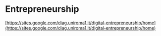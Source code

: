 # Entrepreneurship

[https://sites.google.com/diag.uniroma1.it/digital-entrepreneurship/home](https://sites.google.com/diag.uniroma1.it/digital-entrepreneurship/home)
